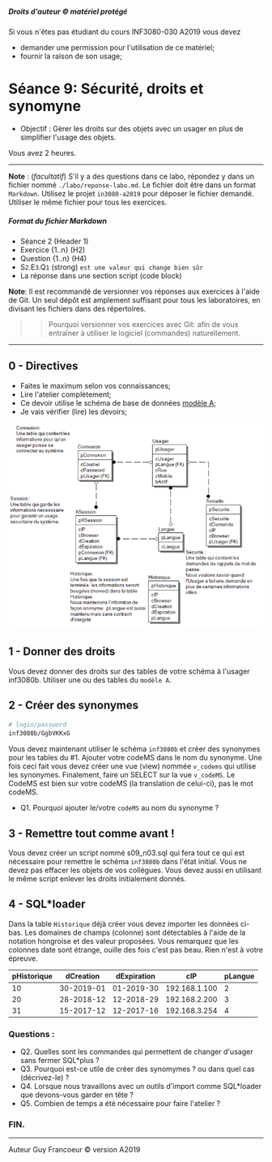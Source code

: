 ##### Droits d'auteur :copyright: matériel protégé 
 Si vous n'êtes pas étudiant du cours INF3080-030 A2019 vous devez 
 - demander une permission pour l'utilisation de ce matériel;
 - fournir la raison de son usage;

# Séance 9: Sécurité, droits et synomyne 

- Objectif : Gèrer les droits sur des objets avec un usager en plus de simplifier l'usage des objets.

Vous avez 2 heures.
   
----
**Note** : (_facultatif_) S'il y a des questions dans ce labo, répondez y dans un fichier nommé
`./labo/reponse-labo.md`.  Le fichier doit être dans un format `Markdown`. Utilisez le projet
`in3080-a2019` pour déposer le fichier demandé. Utiliser le même fichier pour tous les exercices.

##### Format du fichier Markdown
 + Séance 2 (Header 1)
 + Exercice {1..n} (H2)
 + Question {1..n} (H4)
 + S`2`.E`3`.Q`1` (strong) `est une valeur qui change bien sûr`
 + La réponse dans une section script (code block)

**Note**: Il est recommandé de versionner vos réponses aux exercices à l'aide
de Git. Un seul dépôt est amplement suffisant pour tous les laboratoires, en
divisant les fichiers dans des répertoires.

 > > Pourquoi versionner vos exercices avec Git: afin de
vous entraîner à utiliser le logiciel (commandes) naturellement.

----

## 0 - Directives

+ Faites le maximum selon vos connaissances;
+ Lire l'atelier complètement;
+ Ce devoir utilise le schéma de base de données [modèle A](./modele_labo.png);
+ Je vais vérifier (lire) les devoirs;

![modèle A](./modele_labo.png)

## 1 - Donner des droits

 Vous devez donner des droits sur des tables de votre schéma à l'usager inf3080b. Utiliser une ou des tables du `modèle A`.

## 2 - Créer des synonymes

 ```bash
 # login/password
 inf3080b/GgbVKKxG
 ```

 Vous devez maintenant utiliser le schéma `inf3080b` et créer des synonymes pour les tables du #1. Ajouter
 votre codeMS dans le nom du synonyme. Une fois ceci fait vous devez créer une vue (view) nommée `v_codems`
 qui utilise les synonymes. Finalement, faire un SELECT sur la vue `v_codeMS`. Le CodeMS est bien sur votre codeMS
 (la translation de celui-ci), pas le mot codeMS.

 + Q1. Pourquoi ajouter le/votre `codeMS` au nom du synonyme ?

## 3 - Remettre tout comme avant !

 Vous devez créer un script nommé s09_n03.sql qui fera tout ce qui est nécessaire pour remettre le schéma 
 `inf3080b` dans l'état initial.  Vous ne devez pas effacer les objets de vos collègues.  Vous devez aussi
 en utilisant le même script enlever les droits initialement donnés.

## 4 - SQL*loader

Dans la table `Historique` déjà créer vous devez importer les données ci-bas.
Les domaines de champs (colonne) sont détectables à l'aide de la notation hongroise et des valeur proposées.
Vous remarquez que les colonnes date sont étrange, ouille des fois c'est pas beau. Rien n'est à votre épreuve. 


| pHistorique | dCreation | dExpiration | cIP | pLangue |
| ----------- | ---------- | ----------- | ---- | ----- |
| 10         | 30-2019-01 | 01-2019-30 | 192.168.1.100 | 2 | 
| 20         | 28-2018-12 | 12-2018-29 | 192.168.2.200 | 3 |
| 31         | 15-2017-12 | 12-2017-16 | 192.168.3.254 | 4 |

### Questions :

 + Q2.  Quelles sont les commandes qui permettent de changer d'usager sans fermer SQL*plus ?
 + Q3.  Pourquoi est-ce utile de créer des synomymes ? ou dans quel cas (décrivez-le) ?
 + Q4.  Lorsque nous travaillons avec un outils d'import comme SQL*loader que devons-vous garder en tête ?
 + Q5.  Combien de temps a été nécessaire pour faire l'atelier ?

### FIN.

---

Auteur Guy Francoeur :copyright: version A2019
